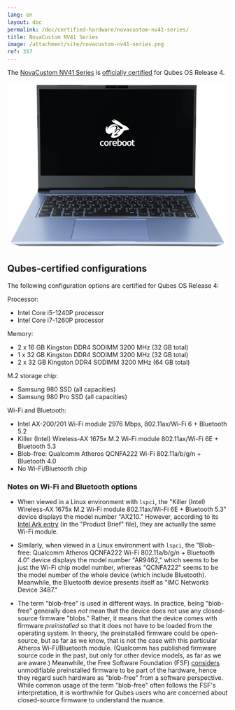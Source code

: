 ```yaml
---
lang: en
layout: doc
permalink: /doc/certified-hardware/novacustom-nv41-series/
title: NovaCustom NV41 Series
image: /attachment/site/novacustom-nv41-series.png
ref: 357
---
```


The [NovaCustom NV41 Series](https://novacustom.com/product/nv41-series/) is [officially certified](/doc/certified-hardware/) for Qubes OS Release 4.

[![Photo of the NovaCustom NV41 Series](/attachment/site/novacustom-nv41-series.png)](https://novacustom.com/product/nv41-series/)

## Qubes-certified configurations

The following configuration options are certified for Qubes OS Release 4:

Processor:
- Intel Core i5-1240P processor
- Intel Core i7-1260P processor

Memory:
- 2 x 16 GB Kingston DDR4 SODIMM 3200 MHz (32 GB total)
- 1 x 32 GB Kingston DDR4 SODIMM 3200 MHz (32 GB total)
- 2 x 32 GB Kingston DDR4 SODIMM 3200 MHz (64 GB total)

M.2 storage chip:
- Samsung 980 SSD (all capacities)
- Samsung 980 Pro SSD (all capacities)

Wi-Fi and Bluetooth:
- Intel AX-200/201 Wi-Fi module 2976 Mbps, 802.11ax/Wi-Fi 6 + Bluetooth 5.2
- Killer (Intel) Wireless-AX 1675x M.2 Wi-Fi module 802.11ax/Wi-Fi 6E + Bluetooth 5.3
- Blob-free: Qualcomm Atheros QCNFA222 Wi-Fi 802.11a/b/g/n + Bluetooth 4.0
- No Wi-Fi/Bluetooth chip

### Notes on Wi-Fi and Bluetooth options

- When viewed in a Linux environment with `lspci`, the "Killer (Intel) Wireless-AX 1675x M.2 Wi-Fi module 802.11ax/Wi-Fi 6E + Bluetooth 5.3" device displays the model number "AX210." However, according to its [Intel Ark entry](https://ark.intel.com/content/www/us/en/ark/products/211485/intel-killer-wifi-6e-ax1675-xw.html) (in the "Product Brief" file), they are actually the same Wi-Fi module.

- Similarly, when viewed in a Linux environment with `lspci`, the "Blob-free: Qualcomm Atheros QCNFA222 Wi-Fi 802.11a/b/g/n + Bluetooth 4.0" device displays the model number "AR9462," which seems to be just the Wi-Fi chip model number, whereas "QCNFA222" seems to be the model number of the whole device (which include Bluetooth). Meanwhile, the Bluetooth device presents itself as "IMC Networks Device 3487."

- The term "blob-free" is used in different ways. In practice, being "blob-free" generally does *not* mean that the device does not use any closed-source firmware "blobs." Rather, it means that the device comes with firmware *preinstalled* so that it does not have to be loaded from the operating system. In theory, the preinstalled firmware could be open-source, but as far as we know, that is not the case with this particular Atheros Wi-Fi/Bluetooth module. (Qualcomm has published firmware source code in the past, but only for other device models, as far as we are aware.) Meanwhile, the Free Software Foundation (FSF) [considers](https://www.gnu.org/philosophy/free-hardware-designs.en.html#boundary) unmodifiable preinstalled firmware to be part of the hardware, hence they regard such hardware as "blob-free" from a software perspective. While common usage of the term "blob-free" often follows the FSF's interpretation, it is worthwhile for Qubes users who are concerned about closed-source firmware to understand the nuance.
